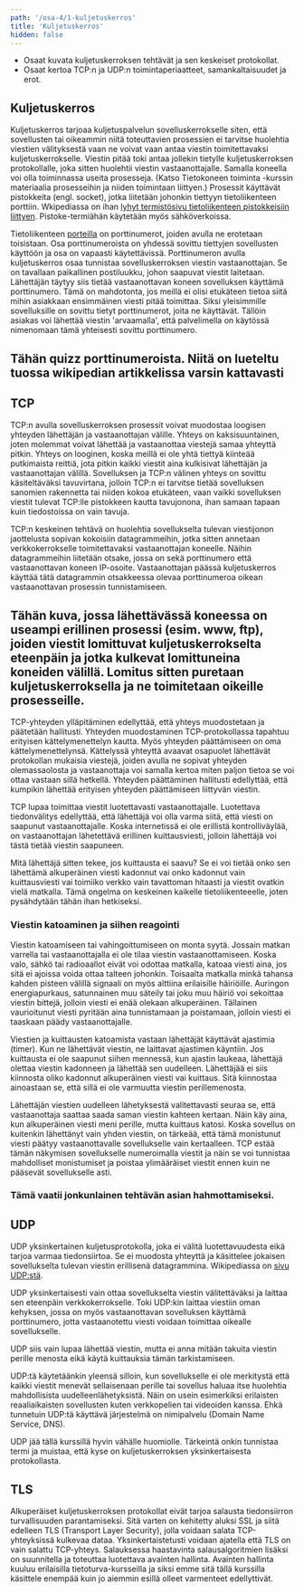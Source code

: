 ```yaml
---
path: '/osa-4/1-kuljetuskerros'
title: 'Kuljetuskerros'
hidden: false
---
```



<text-box variant='learningObjectives' name='Oppimistavoitteet'>

- Osaat kuvata kuljetuskerroksen tehtävät ja sen keskeiset protokollat.
- Osaat kertoa TCP:n ja UDP:n toimintaperiaatteet, samankaltaisuudet ja erot.

</text-box>

<quiznator id="5c498c7c017ffc13eddc84f1"></quiznator>



## Kuljetuskerros

Kuljetuskerros tarjoaa kuljetuspalvelun sovelluskerrokselle siten, että sovellusten tai oikeammin niitä toteuttavien prosessien ei tarvitse huolehtia viestien välityksestä vaan ne voivat vaan antaa viestin toimitettavaksi kuljetuskerrokselle. Viestin pitää toki antaa jollekin tietylle kuljetuskerroksen protokollalle, joka sitten huolehtii viestin vastaanottajalle.  Samalla koneella voi olla toiminnassa useita prosesseja. (Katso Tietokoneen toiminta -kurssin materiaalia prosesseihin ja niiden toimintaan liittyen.) Prosessit käyttävät pistokkeita (engl. socket), jotka liitetään johonkin tiettyyn tietoliikenteen porttiin. Wkipediassa on ihan [lyhyt termistösivu tietoliikenteen pistokkeisiin liittyen](https://fi.wikipedia.org/wiki/Pistoke_(tietotekniikka)). Pistoke-termiähän käytetään myös sähköverkoissa.

Tietoliikenteen [porteilla](https://fi.wikipedia.org/wiki/Portti_(tietoliikenne)) on porttinumerot, joiden avulla ne erotetaan toisistaan. Osa porttinumeroista on yhdessä sovittu tiettyjen sovellusten käyttöön ja osa on vapaasti käytettävissä. Porttinumeron avulla kuljetuskerros osaa tunnistaa sovelluskerroksen viestin vastaanottajan. Se on tavallaan paikallinen postiluukku, johon saapuvat viestit laitetaan. Lähettäjän täytyy siis tietää vastaanottavan koneen sovelluksen käyttämä porttinumero. Tämä on mahdotonta, jos meillä ei olisi etukäteen tietoa siitä mihin asiakkaan ensimmäinen viesti pitää toimittaa. Siksi yleisimmille sovelluksille on sovittu tietyt porttinumerot, joita ne käyttävät. Tällöin asiakas voi lähettää viestin 'arvaamalla', että palvelimella on käytössä nimenomaan tämä yhteisesti sovittu porttinumero.

## Tähän quizz porttinumeroista. Niitä on lueteltu tuossa wikipedian artikkelissa varsin kattavasti


##  TCP

TCP:n avulla sovelluskerroksen prosessit voivat muodostaa loogisen yhteyden lähettäjän ja vastaanottajan välille. Yhteys on kaksisuuntainen, joten molemmat voivat lähettää ja vastaanottaa viestejä samaa yhteyttä pitkin. Yhteys on looginen, koska meillä ei ole yhtä tiettyä kiinteää putkimaista reittiä, jota pitkin kaikki viestit aina kulkisivat lähettäjän ja vastaanottajan välillä. 
Sovelluksen ja TCP:n välinen yhteys on sovittu käsiteltäväksi tavuvirtana, jolloin TCP:n ei tarvitse tietää sovelluksen sanomien rakennetta tai niiden kokoa etukäteen, vaan vaikki sovelluksen viestit tulevat TCP:lle pistokkeen kautta tavujonona, ihan samaan tapaan kuin tiedostoissa on vain tavuja.

TCP:n keskeinen tehtävä on huolehtia sovellukselta tulevan viestijonon jaottelusta sopivan kokoisiin datagrammeihin, jotka sitten annetaan verkkokerrokselle toimitettavaksi vastaanottajan koneelle. Näihin datagrammeihin liitetään otsake, jossa on sekä porttinumero että vastaanottavan koneen IP-osoite. Vastaanottajan päässä kuljetuskerros käyttää tätä datagrammin otsakkeessa olevaa porttinumeroa oikean vastaanottavan prosessin tunnistamiseen.

## Tähän kuva, jossa lähettävässä koneessa  on useampi erillinen prosessi (esim. www, ftp), joiden viestit lomittuvat kuljetuskerrokselta eteenpäin ja jotka kulkevat lomittuneina koneiden välillä. Lomitus sitten puretaan kuljetuskerroksella ja ne toimitetaan oikeille prosesseille.

TCP-yhteyden ylläpitäminen edellyttää, että yhteys muodostetaan ja päätetään hallitusti. Yhteyden muodostaminen TCP-protokollassa tapahtuu erityisen kättelymenettelyn kautta. Myös yhteyden päättämiseen on oma kättelymenettelynsä. Kättelyssä yhteyttä avaavat osapuolet lähettävät protokollan mukaisia viestejä, joiden avulla ne sopivat yhteyden olemassaolosta ja vastaanottaja voi samalla kertoa miten paljon tietoa se voi ottaa vastaan sillä hetkellä. Yhteyden päättäminen hallitusti edellyttää, että kumpikin lähettää erityisen yhteyden päättämiseen liittyvän viestin.

TCP lupaa toimittaa viestit luotettavasti vastaanottajalle. Luotettava tiedonvälitys edellyttää, että lähettäjä voi olla varma siitä, että viesti on saapunut vastaanottajalle. Koska internetissä ei ole erillistä kontrolliväylää, on vastaanottajan lähetettävä erillinen kuittausviesti, jolloin lähettäjä voi tästä tietää viestin saapuneen.

Mitä lähettäjä sitten tekee, jos kuittausta ei saavu? Se ei voi tietää onko sen lähettämä alkuperäinen viesti kadonnut vai onko kadonnut vain kuittausviesti vai toimiiko verkko vain tavattoman hitaasti ja viestit ovatkin vielä matkalla. Tämä ongelma on keskeinen kaikelle tietoliikenteeelle, joten pysähdytään tähän ihan hetkiseksi.

### Viestin katoaminen ja siihen reagointi

Viestin katoamiseen tai vahingoittumiseen on monta syytä. Jossain matkan varrella tai vastaanottajalla ei ole tilaa viestin vastaanottamiseen. Koska valo, sähkö tai radioaallot eivät voi odottaa matkalla, katoaa viesti aina, jos sitä ei ajoissa voida ottaa talteen johonkin. Toisaalta matkalla minkä tahansa kahden pisteen välillä signaali on myös alttiina erilaisille häiriöille. Auringon energiapurkaus, satunnainen muu säteily tai joku muu häiriö voi sekoittaa viestin bittejä, jolloin viesti ei enää olekaan alkuperäinen. 
Tällainen vaurioitunut viesti pyritään aina tunnistamaan ja poistamaan, jolloin viesti ei taaskaan päädy vastaanottajalle.

Viestien ja kuittausten katoamista vastaan lähettäjät käyttävät ajastimia (timer). Kun ne lähettävät viestin, ne laittavat ajastimen käyntiin. Jos kuittausta ei ole saapunut siihen mennessä, kun ajastin laukeaa, lähettäjä olettaa viestin kadonneen ja lähettää sen uudelleen. Lähettäjää ei siis kiinnosta oliko kadonnut alkuperäinen viesti vai kuittaus. Sitä kiinnostaa ainoastaan se, että sillä ei ole varmuutta viestin perillemenosta.

Lähettäjän viestien uudelleen lähetyksestä valitettavasti seuraa se, että vastaanottaja saattaa saada saman viestin kahteen kertaan.
Näin käy aina, kun alkuperäinen viesti meni perille, mutta kuittaus katosi. Koska sovellus on kuitenkin lähettänyt vain yhden viestin, on tärkeää, että tämä monistunut viesti päätyy vastaanottavalle sovellukselle vain kertaalleen. TCP estää tämän näkymisen sovellukselle numeroimalla viestit ja näin se voi tunnistaa mahdolliset monistumiset ja poistaa ylimääräiset viestit ennen kuin ne pääsevät sovellukselle asti.

### Tämä vaatii jonkunlainen tehtävän asian hahmottamiseksi.


## UDP

UDP yksinkertainen kuljetusprotokolla, joka ei välitä luotettavuudesta eikä tarjoa varmaa tiedonsiirtoa. Se ei muodosta yhteyttä ja käsittelee jokaisen sovellukselta tulevan viestin erillisenä datagrammina. Wikipediassa on [sivu UDP:stä](https://fi.wikipedia.org/wiki/UDP).

UDP yksinkertaisesti vain ottaa sovellukselta viestin välitettäväksi ja laittaa sen eteenpäin verkkokerrokselle. Toki UDP:kin laittaa viestiin oman kehyksen, jossa on myös vastaanottavan sovelluksen käyttämä porttinumero, jotta vastaanotettu viesti voidaan toimittaa oikealle sovellukselle.

UDP siis vain lupaa lähettää viestin, mutta ei anna mitään takuita viestin perille menosta eikä käytä kuittauksia tämän tarkistamiseen.

UDP:tä käytetäänkin yleensä silloin, kun sovellukselle ei ole merkitystä että kaikki viestit menevät sellaisenaan perille tai sovellus haluaa itse huolehtia mahdollisista uudelleenlähetyksistä. Näin on usein esimerkiksi erilaisten reaaliaikaisten sovellusten kuten verkkopelien tai videoiden kanssa. Ehkä tunnetuin UDP:tä käyttävä järjestelmä on nimipalvelu (Domain Name Service, DNS). 

UDP jää tällä kurssillä hyvin vähälle huomiolle. Tärkeintä onkin tunnistaa termi ja muistaa, että kyse on kuljetuskerroksen yksinkertaisesta protokollasta.



## TLS

Alkuperäiset kuljetuskerroksen protokollat eivät tarjoa salausta tiedonsiirron turvallisuuden parantamiseksi. Sitä varten on kehitetty aluksi SSL ja siitä edelleen TLS (Transport Layer Security), jolla voidaan salata TCP-yhteyksissä kulkevaa dataa. Yksinkertaistetusti voidaan ajatella että TLS on vain salattu TCP-yhteys. Salauksessa haastavinta salausalgoritmien lisäksi on suunnitella ja toteuttaa luotettava avainten hallinta. Avainten hallinta kuuluu erilaisilla tietoturva-kursseilla ja siksi emme sitä tällä kurssilla käsittele enempää kuin jo aiemmin esillä olleet varmenteet edellyttivät. 



